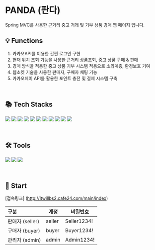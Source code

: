 # PANDA (판다)
Spring MVC를 사용한 근거리 중고 거래 및 기부 상품 경매 웹 페이지 입니다.

## 💡 Functions
1. 카카오API를 이용한 간편 로그인 구현
2. 현재 위치 조회 기능을 사용한 근거리 상품조회, 중고 상품 구매 & 판매
3. 경매 방식을 적용한 중고 상품 기부 시스템 적용으로 소외계층, 환경보호 기여
4. 웹소켓 기술을 사용한 판매자, 구매자 채팅 기능
5. 카카오페이 API를 활용한 포인트 충전 및 결제 시스템 구축

&nbsp;
## 📚 Tech Stacks

<img src="https://img.shields.io/badge/Java11-16A5F3?style=flat&logo=Java&logoColor=white"/> <img src="https://img.shields.io/badge/Spring MVC-6DB33F?style=flat&logo=Spring&logoColor=white"/> <img src="https://img.shields.io/badge/JavaScript-FDEE21?style=flat&logo=JavaScript&logoColor=black"/>
<img src="https://img.shields.io/badge/jQuery-0769AD?style=flat&logo=jQuery&logoColor=white"/> <img src="https://img.shields.io/badge/JSON-000000?style=flat&logo=JSON&logoColor=white"/> <img src="https://img.shields.io/badge/Ajax-23C8D2?style=flat&logo=Ajax&logoColor=white"/> <img src="https://img.shields.io/badge/HTML5-E34F26?style=flat&logo=HTML5&logoColor=white"/>  <img src="https://img.shields.io/badge/CSS3-1572B6?style=flat&logo=CSS3&logoColor=white"/> <img src="https://img.shields.io/badge/Bootstrap-7952B3?style=flat&logo=Bootstrap&logoColor=white"/>  <img src="https://img.shields.io/badge/MyBatis-F09D13?style=flat&logo=MyBatis&logoColor=white"/> <img src="https://img.shields.io/badge/MySQL-4479A1?style=flat&logo=MySQL&logoColor=white"/>

&nbsp;
## 🛠 Tools
<img src="https://img.shields.io/badge/STS-30B980?style=flat&logo=Eclipse IDE&logoColor=white"/>  <img src="https://img.shields.io/badge/Slack-4A154B?style=flat&logo=Slack&logoColor=white"/>  <img src="https://img.shields.io/badge/GitHub-181717?style=flat&logo=GitHub&logoColor=white"/>  

&nbsp;
## 🐼 Start  
[접속링크] (http://itwillbs2.cafe24.com/main/index)

|구분|계정|비밀번호|
|:---|---|---|
|판매자 (seller)| seller | Seller1234! | 
|구매자 (buyer)| buyer | Buyer1234! |
|관리자 (admin)| admin | Admin1234! |


